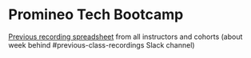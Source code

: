 # Promineo Tech Bootcamp

[Previous recording spreadsheet](https://docs.google.com/spreadsheets/d/1A2SoGdRb6RURVfc-ctRucXtq2_Yl2PCwNLsModStZBM/edit#gid=0) from all instructors and cohorts (about week behind #previous-class-recordings Slack channel)


